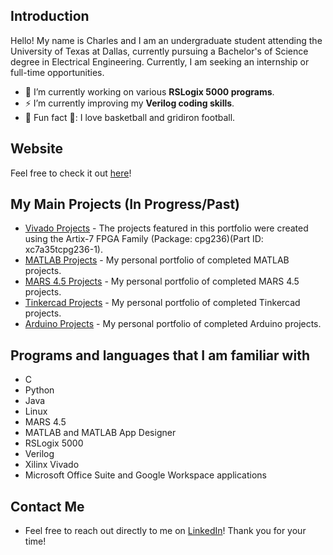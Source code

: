 ## Introduction
Hello! My name is Charles and I am an undergraduate student attending the University of Texas at Dallas, currently pursuing a Bachelor's of Science degree in Electrical Engineering. Currently, I am seeking an internship or full-time opportunities.

- 🔭 I’m currently working on various **RSLogix 5000 programs**.
- ⚡ I’m currently improving my **Verilog coding skills**.
- 🏀 Fun fact 🏈: I love basketball and gridiron football.

## Website
Feel free to check it out [here](https://chill-three.github.io/home/)!

## My Main Projects (In Progress/Past)
* [Vivado Projects](https://github.com/CHill-Three/vivado.projects) - The projects featured in this portfolio were created using the Artix-7 FPGA Family (Package: cpg236)(Part ID: xc7a35tcpg236-1).
* [MATLAB Projects](https://github.com/CHill-Three/matlab.projects) - My personal portfolio of completed MATLAB projects.
* [MARS 4.5 Projects](https://github.com/CHill-Three/mars.projects) - My personal portfolio of completed MARS 4.5 projects.
* [Tinkercad Projects](https://github.com/CHill-Three/tinkercad.projects) - My personal portfolio of completed Tinkercad projects.
* [Arduino Projects](https://github.com/CHill-Three/arduino.projects) - My personal portfolio of completed Arduino projects.

## Programs and languages that I am familiar with
* C
* Python
* Java
* Linux
* MARS 4.5
* MATLAB and MATLAB App Designer
* RSLogix 5000
* Verilog
* Xilinx Vivado
* Microsoft Office Suite and Google Workspace applications


## Contact Me
* Feel free to reach out directly to me on [LinkedIn](https://www.linkedin.com/in/charleshillthree/)! Thank you for your time!
